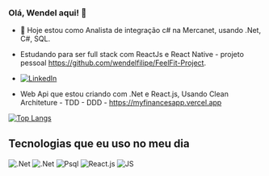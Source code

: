 ### Olá, Wendel aqui! 👋

- 🔭 Hoje estou como Analista de integração c# na Mercanet, usando .Net, C#, SQL.
- Estudando para ser full stack com ReactJs e React Native - projeto pessoal https://github.com/wendelfilipe/FeelFit-Project.
- [![LinkedIn](https://img.shields.io/badge/LinkedIn-0077B5?style=for-the-badge&logo=linkedin&logoColor=white)](https://www.linkedin.com/in/wendel-maciel-209a291b6/)

- Web Api que estou criando com .Net e React.js, Usando Clean Architeture - TDD - DDD - https://myfinancesapp.vercel.app

<!--![Wendel GitHub stats](https://github-readme-stats.vercel.app/api?username=wendelfilipe&show_icons=true&theme=dracula) -->

[![Top Langs](https://github-readme-stats.vercel.app/api/top-langs/?username=wendelfilipe)](https://github.com/wendelfilipe/github-readme-stats)


## Tecnologias que eu uso no meu dia

<div style="display: inline_block">
  <img align="center" alt=".Net" src="https://img.shields.io/badge/.NET-5C2D91?style=for-the-badge&logo=.net&logoColor=white" />
  <img align="center" alt=".Net" src="https://img.shields.io/badge/C%23-239120?style=for-the-badge&logo=c-sharp&logoColor=white" />
  <img align="center" alt="Psql" src="https://img.shields.io/badge/PostgreSQL-316192?style=for-the-badge&logo=postgresql&logoColor=white" />
  <img align="center" alt="React.js" src="https://img.shields.io/badge/React-20232A?style=for-the-badge&logo=react&logoColor=61DAFB" />
  <img align="center" alt="JS" src="https://img.shields.io/badge/JavaScript-F7DF1E?style=for-the-badge&logo=javascript&logoColor=black" />
</div><br/>
